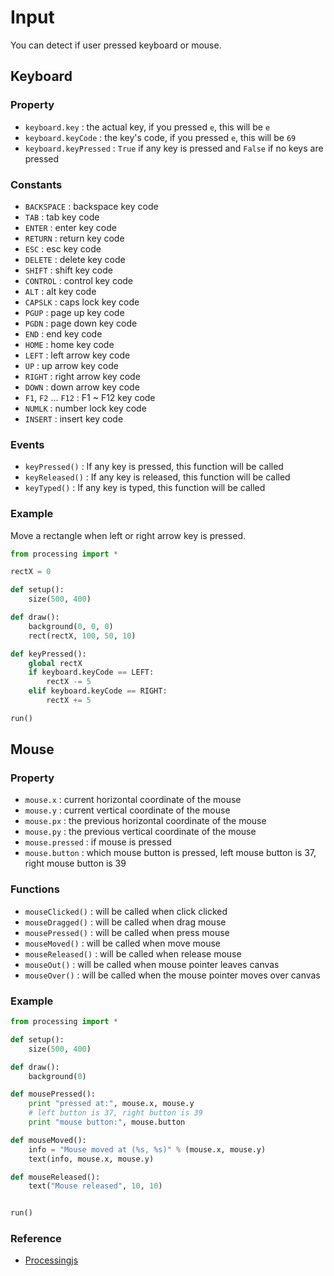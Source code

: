 # Input

You can detect if user pressed keyboard or mouse.

## Keyboard

### Property

* `keyboard.key` : the actual key, if you pressed `e`, this will be `e`
* `keyboard.keyCode` : the key's code, if you pressed `e`, this will be `69`
* `keyboard.keyPressed` : `True` if any key is pressed and `False` if no keys are pressed

### Constants

* `BACKSPACE` : backspace key code
* `TAB` : tab key code
* `ENTER` : enter key code
* `RETURN` : return key code
* `ESC` : esc key code
* `DELETE` : delete key code
* `SHIFT` : shift key code
* `CONTROL` : control key code
* `ALT` : alt key code
* `CAPSLK` : caps lock key code
* `PGUP` : page up key code
* `PGDN` : page down key code
* `END` : end key code
* `HOME` : home key code
* `LEFT` : left arrow key code
* `UP` : up arrow key code
* `RIGHT` : right arrow key code
* `DOWN` : down arrow key code
* `F1`, `F2` ... `F12` : F1 ~ F12 key code
* `NUMLK` : number lock key code
* `INSERT` : insert key code

### Events

* `keyPressed()` : If any key is pressed, this function will be called
* `keyReleased()` : If any key is released, this function will be called
* `keyTyped()` : If any key is typed, this function will be called

### Example

Move a rectangle when left or right arrow key is pressed.

```python
from processing import *

rectX = 0

def setup():
    size(500, 400)

def draw():
    background(0, 0, 0)
    rect(rectX, 100, 50, 10)

def keyPressed():
    global rectX
    if keyboard.keyCode == LEFT:
        rectX -= 5
    elif keyboard.keyCode == RIGHT:
        rectX += 5

run()
```

## Mouse

### Property

* `mouse.x` : current horizontal coordinate of the mouse
* `mouse.y` : current vertical coordinate of the mouse
* `mouse.px` : the previous horizontal coordinate of the mouse
* `mouse.py` : the previous vertical coordinate of the mouse
* `mouse.pressed` : if mouse is pressed
* `mouse.button` : which mouse button is pressed, left mouse button is 37, right mouse button is 39

### Functions

* `mouseClicked()` : will be called when click clicked
* `mouseDragged()` : will be called when drag mouse
* `mousePressed()` : will be called when press mouse
* `mouseMoved()` : will be called when move mouse
* `mouseReleased()` : will be called when release mouse
* `mouseOut()` : will be called when mouse pointer leaves canvas
* `mouseOver()` :  will be called when the mouse pointer moves over canvas

### Example

```python
from processing import *

def setup():
    size(500, 400)

def draw():
    background(0)

def mousePressed():
    print "pressed at:", mouse.x, mouse.y
    # left button is 37, right button is 39
    print "mouse button:", mouse.button

def mouseMoved():
    info = "Mouse moved at (%s, %s)" % (mouse.x, mouse.y)
    text(info, mouse.x, mouse.y)

def mouseReleased():
    text("Mouse released", 10, 10)


run()
```

### Reference

* [Processingjs](http://processingjs.org/reference)
